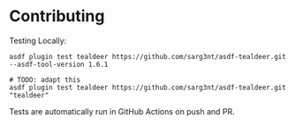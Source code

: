 # Contributing

Testing Locally:

```shell
asdf plugin test tealdeer https://github.com/sarg3nt/asdf-tealdeer.git --asdf-tool-version 1.6.1

# TODO: adapt this
asdf plugin test tealdeer https://github.com/sarg3nt/asdf-tealdeer.git "tealdeer"
```

Tests are automatically run in GitHub Actions on push and PR.
